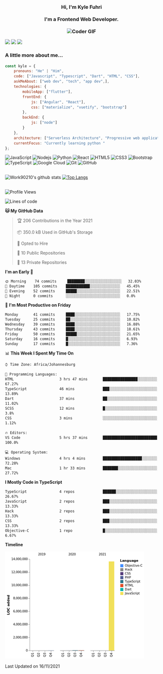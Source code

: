 
<h3 align="center">
  <abc>
    <br />Hi, I'm Kyle Fuhri<br />
    <br />
    I'm a Frontend Web Developer. <br />
    <br />
    <img
      src="https://media.giphy.com/media/SWoSkN6DxTszqIKEqv/giphy.gif"
      alt="Coder GIF"
      width="500"
      height="400"
    />
  </abc>
</h3>
<img src="https://img.shields.io/badge/Flutter%20-%2302569B.svg?&style=for-the-badge&logo=Flutter&logoColor=white" />
<img src="https://img.shields.io/badge/angular%20-%23DD0031.svg?&style=for-the-badge&logo=angular&logoColor=white"/>
<img src="https://img.shields.io/badge/react%20-%2320232a.svg?&style=for-the-badge&logo=react&logoColor=%2361DAFB"/>

<h3>A little more about me...  </h3>

```javascript
const kyle = {
    pronouns: "He" | "Him",
    code: ["Javascript", "Typescript", "Dart", "HTML", "CSS"],
    askMeAbout: ["web dev", "tech", "app dev",],
    technologies: {
        mobileApp: ["flutter"],
        frontEnd: {
            js: ["Angular", "React"],
            css: ["materialize", "vuetify", "bootstrap"]
        },
        backEnd: {
            js: ["node"]
        }
    },
    architecture: ["Serverless Architecture", "Progressive web applications", "Single page applications"],
    currentFocus: "Currently learning python "
};
```

![JavaScript](https://img.shields.io/badge/-JavaScript-black?style=flat-square&logo=javascript)
![Nodejs](https://img.shields.io/badge/-Nodejs-black?style=flat-square&logo=Node.js)
![Python](https://img.shields.io/badge/-Python-black?style=flat-square&logo=Python)
![React](https://img.shields.io/badge/-React-black?style=flat-square&logo=react)
![HTML5](https://img.shields.io/badge/-HTML5-E34F26?style=flat-square&logo=html5&logoColor=white)
![CSS3](https://img.shields.io/badge/-CSS3-1572B6?style=flat-square&logo=css3)
![Bootstrap](https://img.shields.io/badge/-Bootstrap-563D7C?style=flat-square&logo=bootstrap)
![TypeScript](https://img.shields.io/badge/-TypeScript-007ACC?style=flat-square&logo=typescript)
![Google Cloud](https://img.shields.io/badge/Google%20Cloud-black?style=flat-square&logo=google-cloud)
![Git](https://img.shields.io/badge/-Git-black?style=flat-square&logo=git)
![GitHub](https://img.shields.io/badge/-GitHub-181717?style=flat-square&logo=github)
</br>
</br>


![Work90210's github stats](https://github-readme-stats.vercel.app/api?username=work90210)
[![Top Langs](https://github-readme-stats.vercel.app/api/top-langs/?username=work90210)](https://github.com/work90210/github-readme-stats)
</br>
</br>
<!--START_SECTION:waka-->
![Profile Views](http://img.shields.io/badge/Profile%20Views-0-blue)

![Lines of code](https://img.shields.io/badge/From%20Hello%20World%20I%27ve%20Written-13.7%20million%20lines%20of%20code-blue)

**🐱 My GitHub Data** 

> 🏆 206 Contributions in the Year 2021
 > 
> 📦 350.0 kB Used in GitHub's Storage 
 > 
> 💼 Opted to Hire
 > 
> 📜 10 Public Repositories 
 > 
> 🔑 13 Private Repositories  
 > 
**I'm an Early 🐤** 

```text
🌞 Morning    74 commits     ████████░░░░░░░░░░░░░░░░░   32.03% 
🌆 Daytime    105 commits    ███████████░░░░░░░░░░░░░░   45.45% 
🌃 Evening    52 commits     █████░░░░░░░░░░░░░░░░░░░░   22.51% 
🌙 Night      0 commits      ░░░░░░░░░░░░░░░░░░░░░░░░░   0.0%

```
📅 **I'm Most Productive on Friday** 

```text
Monday       41 commits     ████░░░░░░░░░░░░░░░░░░░░░   17.75% 
Tuesday      25 commits     ██░░░░░░░░░░░░░░░░░░░░░░░   10.82% 
Wednesday    39 commits     ████░░░░░░░░░░░░░░░░░░░░░   16.88% 
Thursday     43 commits     ████░░░░░░░░░░░░░░░░░░░░░   18.61% 
Friday       50 commits     █████░░░░░░░░░░░░░░░░░░░░   21.65% 
Saturday     16 commits     █░░░░░░░░░░░░░░░░░░░░░░░░   6.93% 
Sunday       17 commits     █░░░░░░░░░░░░░░░░░░░░░░░░   7.36%

```


📊 **This Week I Spent My Time On** 

```text
⌚︎ Time Zone: Africa/Johannesburg

💬 Programming Languages: 
HTML                     3 hrs 47 mins       ████████████████░░░░░░░░░   67.27% 
TypeScript               46 mins             ███░░░░░░░░░░░░░░░░░░░░░░   13.89% 
Dart                     37 mins             ██░░░░░░░░░░░░░░░░░░░░░░░   11.02% 
SCSS                     12 mins             █░░░░░░░░░░░░░░░░░░░░░░░░   3.8% 
CSS                      3 mins              ░░░░░░░░░░░░░░░░░░░░░░░░░   1.12%

🔥 Editors: 
VS Code                  5 hrs 37 mins       █████████████████████████   100.0%

💻 Operating System: 
Windows                  4 hrs 4 mins        ██████████████████░░░░░░░   72.28% 
Mac                      1 hr 33 mins        ███████░░░░░░░░░░░░░░░░░░   27.72%

```

**I Mostly Code in TypeScript** 

```text
TypeScript               4 repos             ██████░░░░░░░░░░░░░░░░░░░   26.67% 
JavaScript               2 repos             ███░░░░░░░░░░░░░░░░░░░░░░   13.33% 
Hack                     2 repos             ███░░░░░░░░░░░░░░░░░░░░░░   13.33% 
CSS                      2 repos             ███░░░░░░░░░░░░░░░░░░░░░░   13.33% 
Objective-C              1 repo              █░░░░░░░░░░░░░░░░░░░░░░░░   6.67%

```


**Timeline**

![Chart not found](https://raw.githubusercontent.com/Work90210/Work90210/main/charts/bar_graph.png) 


 Last Updated on 16/11/2021
<!--END_SECTION:waka-->
